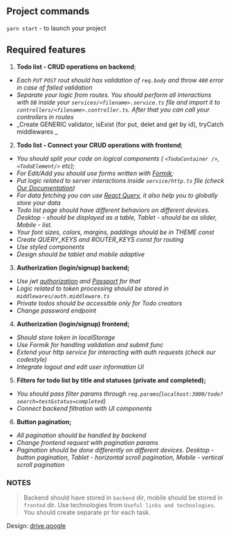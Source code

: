 ## Project commands

`yarn start` - to launch your project  

## Required features

1. **Todo list - CRUD operations on backend**;

- _Each `PUT` `POST` rout should has validation of `req.body` and throw `400` error in case of failed validation_
- _Separate your logic from routes. You should perform all interactions with `DB` inside your `services/<filename>.service.ts` file and import it to `controllers/<filename>.controller.ts`. After that you can call your controllers in routes_
- _Create GENERIC validator, isExist (for put, delet and get by id), tryCatch middlewares _

2. **Todo list - Connect your CRUD operations with frontend**;

- _You should split your code on logical components ( `<TodoContainer />`, `<TodoElement/>` etc);_
- _For Edit/Add you should use forms written with [Formik](https://formik.org/docs/overview);_
- _Put logic related to server interactions inside `service/http.ts` file (check [Our Documentation](https://github.com/CodeGeneration-2020/code-generation-code-style/blob/main/docs/javascript.md#server-interactions-))_
- _For data fetching you can use [React Query](https://react-query.tanstack.com/), it also help you to globally store your data_
- _Todo list page should have different behaviors on different devices. Desktop - should be displayed as a table, Tablet - should be as slider, Mobile - list._
- _Your font sizes, colors, margins, paddings should be in THEME const_
- _Create QUERY_KEYS and ROUTER_KEYS const for routing_ 
- _Use styled components_
- _Design should be tablet and mobile adaptive_ 

3. **Authorization (login/signup) backend;**

- _Use jwt [authorization](https://nodejsdev.ru/doc/jwt/) and [Passport](http://www.passportjs.org/) for that_
- _Logic related to token processing should be stored in `middlewares/auth.middleware.ts`_
- _Private todos should be accessible only for Todo creators_
- _Change password endpoint_

4. **Authorization (login/signup) frontend;**

- _Should store token in localStorage_
- _Use Formik for handling validation and submit func_
- _Extend your http service for interacting with auth requests (check our codestyle)_
- _Integrate logout and edit user information UI_

5. **Filters for todo list by title and statuses (private and completed);**

- _You should pass filter params through `req.params`(`localhost:3000/todo?search=test&status=completed`)_
- _Connect backend filtration with UI components_
6. **Button pagination;**

- _All pagination should be handled by backend_
- _Change frontend request with pagination params_
- _Pagination should be done differently on different devices. Desktop - button pagination, Tablet - horizontal scroll pagination, Mobile - vertical scroll pagination_

### NOTES

> Backend should have stored in `backend` dir, mobile should be stored in `fronted` dir.
> Use technologies from `Useful links and technologies`. You should create separate pr for each task.

Design: [drive.google](https://drive.google.com/file/d/1PcusGdHTmD4qzhKRJnd9pk2jLAUyLIiX/view?usp=sharing)

